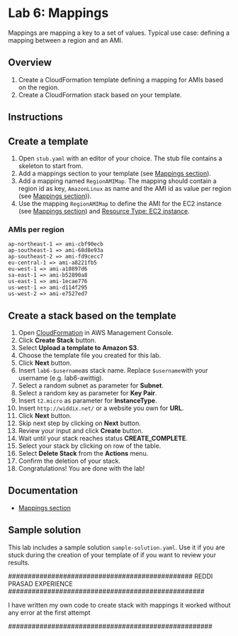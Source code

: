 # Lab 6: Mappings

Mappings are mapping a key to a set of values. Typical use case: defining a mapping between a region and an AMI.

## Overview
1. Create a CloudFormation template defining a mapping for AMIs based on the region.
1. Create a CloudFormation stack based on your template.

## Instructions

## Create a template
1. Open ``stub.yaml`` with an editor of your choice. The stub file contains a skeleton to start from.
1. Add a mappings section to your template (see [Mappings section](http://docs.aws.amazon.com/AWSCloudFormation/latest/UserGuide/mappings-section-structure.html)).
1. Add a mapping named ``RegionAMIMap``. The mapping should contain a region id as key, ``AmazonLinux`` as name and the AMI id as value per region (see [Mappings section](http://docs.aws.amazon.com/AWSCloudFormation/latest/UserGuide/mappings-section-structure.html))).
1. Use the mapping ``RegionAMIMap`` to define the AMI for the EC2 instance (see [Mappings section](http://docs.aws.amazon.com/AWSCloudFormation/latest/UserGuide/mappings-section-structure.html)) and [Resource Type: EC2 instance](http://docs.aws.amazon.com/AWSCloudFormation/latest/UserGuide/aws-properties-ec2-instance.html).

### AMIs per region
```
ap-northeast-1 => ami-cbf90ecb
ap-southeast-1 => ami-68d8e93a
ap-southeast-2 => ami-fd9cecc7
eu-central-1 => ami-a8221fb5
eu-west-1 => ami-a10897d6
sa-east-1 => ami-b52890a8
us-east-1 => ami-1ecae776
us-west-1 => ami-d114f295
us-west-2 => ami-e7527ed7
```

## Create a stack based on the template
1. Open [CloudFormation](https://console.aws.amazon.com/cloudformation) in AWS Management Console.
1. Click **Create Stack** button.
1. Select **Upload a template to Amazon S3**.
1. Choose the template file you created for this lab.
1. Click **Next** button.
1. Insert ``lab6-$username``as stack name. Replace ``$username``with your username (e.g. lab6-awittig).
1. Select a random subnet as parameter for **Subnet**.
1. Select a random key as parameter for **Key Pair**.
1. Insert ``t2.micro`` as parameter for **InstanceType**.
1. Insert ``http://widdix.net/`` or a website you own for **URL**.
1. Click **Next** button.
1. Skip next step by clicking on **Next** button.
1. Review your input and click **Create** button.
1. Wait until your stack reaches status **CREATE_COMPLETE**.
1. Select your stack by clicking on row of the table.
1. Select **Delete Stack** from the **Actions** menu.
1. Confirm the deletion of your stack.
1. Congratulations! You are done with the lab!

## Documentation
* [Mappings section](http://docs.aws.amazon.com/AWSCloudFormation/latest/UserGuide/mappings-section-structure.html)

## Sample solution
This lab includes a sample solution ``sample-solution.yaml``. Use it if you are stuck during the creation of your template of if you want to review your results.

###############################################
REDDI PRASAD EXPERIENCE
##################################################

I have written my own code to create stack with mappings it worked without any error
at the first attempt

####################################################
